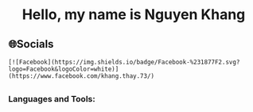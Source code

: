   <h1 align="center">Hello, my name is Nguyen Khang </h1>

## 🌐Socials
    [![Facebook](https://img.shields.io/badge/Facebook-%231877F2.svg?logo=Facebook&logoColor=white)](https://www.facebook.com/khang.thay.73/)
    
##    <h3 align="left">Languages and Tools:</h3>

